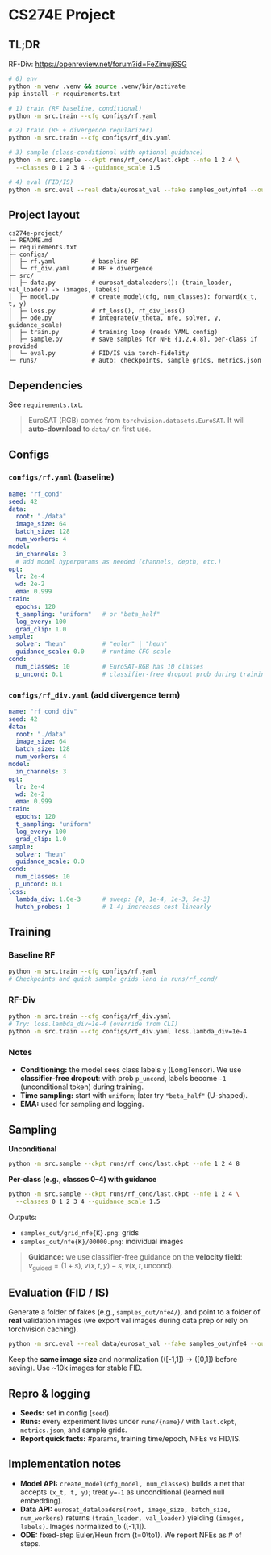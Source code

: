 # CS274E Project

## TL;DR

RF-Div: https://openreview.net/forum?id=FeZimuj6SG

```bash
# 0) env
python -m venv .venv && source .venv/bin/activate
pip install -r requirements.txt

# 1) train (RF baseline, conditional)
python -m src.train --cfg configs/rf.yaml

# 2) train (RF + divergence regularizer)
python -m src.train --cfg configs/rf_div.yaml

# 3) sample (class-conditional with optional guidance)
python -m src.sample --ckpt runs/rf_cond/last.ckpt --nfe 1 2 4 \
  --classes 0 1 2 3 4 --guidance_scale 1.5

# 4) eval (FID/IS)
python -m src.eval --real data/eurosat_val --fake samples_out/nfe4 --outfile fid.json
```

## Project layout

```
cs274e-project/
├─ README.md
├─ requirements.txt
├─ configs/
│  ├─ rf.yaml          # baseline RF
│  └─ rf_div.yaml      # RF + divergence
├─ src/
│  ├─ data.py          # eurosat_dataloaders(): (train_loader, val_loader) -> (images, labels)
│  ├─ model.py         # create_model(cfg, num_classes): forward(x_t, t, y)
│  ├─ loss.py          # rf_loss(), rf_div_loss()
│  ├─ ode.py           # integrate(v_theta, nfe, solver, y, guidance_scale)
│  ├─ train.py         # training loop (reads YAML config)
│  ├─ sample.py        # save samples for NFE {1,2,4,8}, per-class if provided
│  └─ eval.py          # FID/IS via torch-fidelity
└─ runs/               # auto: checkpoints, sample grids, metrics.json
```

## Dependencies

See `requirements.txt`.

> EuroSAT (RGB) comes from `torchvision.datasets.EuroSAT`. It will **auto-download** to `data/` on first use.

## Configs

### `configs/rf.yaml` (baseline)

```yaml
name: "rf_cond"
seed: 42
data:
  root: "./data"
  image_size: 64
  batch_size: 128
  num_workers: 4
model:
  in_channels: 3
  # add model hyperparams as needed (channels, depth, etc.)
opt:
  lr: 2e-4
  wd: 2e-2
  ema: 0.999
train:
  epochs: 120
  t_sampling: "uniform"   # or "beta_half"
  log_every: 100
  grad_clip: 1.0
sample:
  solver: "heun"          # "euler" | "heun"
  guidance_scale: 0.0     # runtime CFG scale
cond:
  num_classes: 10         # EuroSAT-RGB has 10 classes
  p_uncond: 0.1           # classifier-free dropout prob during training
```

### `configs/rf_div.yaml` (add divergence term)

```yaml
name: "rf_cond_div"
seed: 42
data:
  root: "./data"
  image_size: 64
  batch_size: 128
  num_workers: 4
model:
  in_channels: 3
opt:
  lr: 2e-4
  wd: 2e-2
  ema: 0.999
train:
  epochs: 120
  t_sampling: "uniform"
  log_every: 100
  grad_clip: 1.0
sample:
  solver: "heun"
  guidance_scale: 0.0
cond:
  num_classes: 10
  p_uncond: 0.1
loss:
  lambda_div: 1.0e-3      # sweep: {0, 1e-4, 1e-3, 5e-3}
  hutch_probes: 1         # 1–4; increases cost linearly
```

## Training

### Baseline RF

```bash
python -m src.train --cfg configs/rf.yaml
# Checkpoints and quick sample grids land in runs/rf_cond/
```

### RF-Div

```bash
python -m src.train --cfg configs/rf_div.yaml
# Try: loss.lambda_div=1e-4 (override from CLI)
python -m src.train --cfg configs/rf_div.yaml loss.lambda_div=1e-4
```

### Notes

* **Conditioning:** the model sees class labels `y` (LongTensor). We use **classifier-free dropout**: with prob `p_uncond`, labels become `-1` (unconditional token) during training.
* **Time sampling:** start with `uniform`; later try `"beta_half"` (U-shaped).
* **EMA:** used for sampling and logging.

## Sampling

**Unconditional**

```bash
python -m src.sample --ckpt runs/rf_cond/last.ckpt --nfe 1 2 4 8
```

**Per-class (e.g., classes 0–4) with guidance**

```bash
python -m src.sample --ckpt runs/rf_cond/last.ckpt --nfe 1 2 4 \
  --classes 0 1 2 3 4 --guidance_scale 1.5
```

Outputs:

* `samples_out/grid_nfe{K}.png`: grids
* `samples_out/nfe{K}/00000.png`: individual images

> **Guidance:** we use classifier-free guidance on the **velocity field**:
> $v_{\text{guided}} = (1+s),v(x,t,y) - s,v(x,t,\text{uncond})$.


## Evaluation (FID / IS)

Generate a folder of fakes (e.g., `samples_out/nfe4/`), and point to a folder of **real** validation images (we export val images during data prep or rely on torchvision caching).

```bash
python -m src.eval --real data/eurosat_val --fake samples_out/nfe4 --outfile fid.json
```

Keep the **same image size** and normalization (([-1,1]) → ([0,1]) before saving). Use ~10k images for stable FID.


## Repro & logging

* **Seeds:** set in config (`seed`).
* **Runs:** every experiment lives under `runs/{name}/` with `last.ckpt`, `metrics.json`, and sample grids.
* **Report quick facts:** #params, training time/epoch, NFEs vs FID/IS.


## Implementation notes

* **Model API:** `create_model(cfg_model, num_classes)` builds a net that accepts `(x_t, t, y)`; treat `y=-1` as unconditional (learned null embedding).
* **Data API:** `eurosat_dataloaders(root, image_size, batch_size, num_workers)` returns `(train_loader, val_loader)` yielding `(images, labels)`. Images normalized to ([-1,1]).
* **ODE:** fixed-step Euler/Heun from (t=0\to1). We report NFEs as \# of steps.
